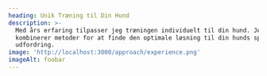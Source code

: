 ```yaml
---
heading: Unik Træning til Din Hund
description: >-
  Med års erfaring tilpasser jeg træningen individuelt til din hund. Jeg
  kombinerer metoder for at finde den optimale løsning til din hunds specifikke
  udfordring.
image: 'http://localhost:3000/approach/experience.png'
imageAlt: foobar
---
```


